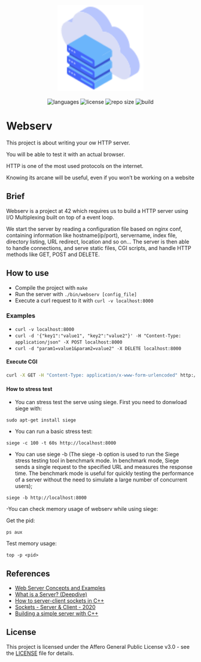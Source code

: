 <div align="center">
  <img src=".github/assets/image.svg" width="230px" />
</div>
<br/>
<div align="center">
  <img src="https://img.shields.io/github/languages/count/vcwild/webserv?color=%234466fb&style=flat-square" alt="languages" />
  <img src="https://img.shields.io/github/license/vcwild/webserv?color=%234466fb&style=flat-square" alt="license" />
  <img src="https://img.shields.io/github/repo-size/vcwild/webserv?color=%234466fb&style=flat-square" alt="repo size" />
  <img src="https://img.shields.io/github/actions/workflow/status/vcwild/webserv/build.yml?branch=main&style=flat-square&color=%234466fb" alt="build" />
</div>

# Webserv

This project is about writing your ow HTTP server.

You will be able to test it with an actual browser.

HTTP is one of the most used protocols on the internet.

Knowing its arcane will be useful, even if you won’t be working on a website

## Brief

Webserv is a project at 42 which requires us to build a HTTP server using I/O Multiplexing built on top of a event loop.

We start the server by reading a configuration file based on nginx conf, containing information like hostname(ip/port), servername, index file, directory listing, URL redirect, location and so on... The server is then able to handle connections, and serve static files, CGI scripts, and handle HTTP methods like GET, POST and DELETE.

## How to use

- Compile the project with `make`
- Run the server with `./bin/webserv [config_file]`
- Execute a curl request to it with `curl -v localhost:8000`

### Examples

- `curl -v localhost:8000`
- `curl -d '{"key1":"value1", "key2":"value2"}' -H "Content-Type: application/json" -X POST localhost:8000`
- `curl -d "param1=value1&param2=value2" -X DELETE localhost:8000`

#### Execute CGI

```sh
curl -X GET -H "Content-Type: application/x-www-form-urlencoded" http://localhost:9000/cgi-bin/python-cgi
```

#### How to stress test

- You can stress test the serve using siege. First you need to donwload siege with:

```
sudo apt-get install siege
```

- You can run a basic stress test:

```
siege -c 100 -t 60s http://localhost:8000
```
- You can use siege -b (The siege -b option is used to run the Siege stress testing tool in benchmark mode. In benchmark mode, Siege sends a single request to the specified URL and measures the response time. The benchmark mode is useful for quickly testing the performance of a server without the need to simulate a large number of concurrent users);
```
siege -b http://localhost:8000
```
-You can check memory usage of webserv while using siege:

Get the pid:
```
ps aux
```
Test memory usage:
```
top -p <pid>
```


## References

- [Web Server Concepts and Examples](https://www.youtube.com/watch?v=9J1nJOivdyw)
- [What is a Server? (Deepdive)](https://www.youtube.com/watch?v=VXmvM2QtuMU)
- [How to server-client sockets in C++](https://www.bogotobogo.com/cplusplus/sockets_server_client.php)
- [Sockets - Server & Client - 2020](https://www.bogotobogo.com/cplusplus/sockets_server_client.php)
- [Building a simple server with C++](https://ncona.com/2019/04/building-a-simple-server-with-cpp/)

## License

This project is licensed under the Affero General Public License v3.0 - see the [LICENSE](LICENSE) file for details.
